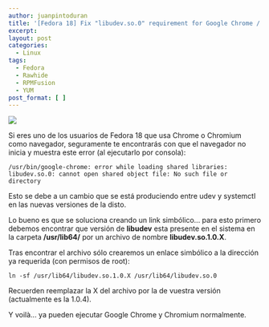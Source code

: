 ```yaml
---
author: juanpintoduran
title: '[Fedora 18] Fix "libudev.so.0" requirement for Google Chrome / Chromium'
excerpt:
layout: post
categories:
  - Linux
tags:
  - Fedora
  - Rawhide
  - RPMFusion
  - YUM
post_format: [ ]
---
```

[![][1]][1]

Si eres uno de los usuarios de Fedora 18 que usa Chrome o Chromium como navegador, seguramente te encontrarás con que el navegador no inicia y muestra este error (al ejecutarlo por consola):

~~~
/usr/bin/google-chrome: error while loading shared libraries: libudev.so.0: cannot open shared object file: No such file or directory
~~~

Esto se debe a un cambio que se está produciendo entre udev y systemctl en las nuevas versiones de la disto.

Lo bueno es que se soluciona creando un link simbólico... para esto primero debemos encontrar que versión de **libudev** esta presente en el sistema en la carpeta **/usr/lib64/** por un archivo de nombre **libudev.so.1.0.X**.

Tras encontrar el archivo sólo crearemos un enlace simbólico a la dirección ya requerida (con permisos de root):

~~~
ln -sf /usr/lib64/libudev.so.1.0.X /usr/lib64/libudev.so.0
~~~

Recuerden reemplazar la X del archivo por la de vuestra versión (actualmente es la 1.0.4).

Y voilà... ya pueden ejecutar Google Chrome y Chromium normalmente.

  [1]: http://cabargas.com/images/fedora-18-chrome.png